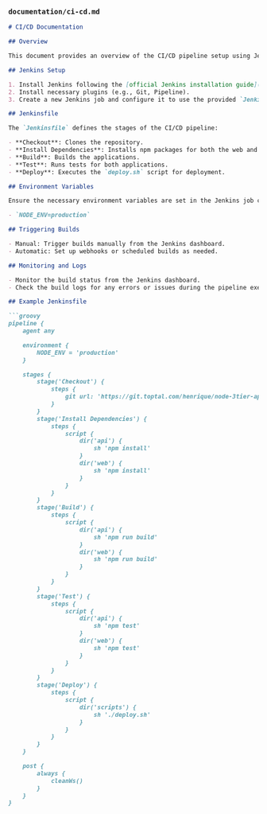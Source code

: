 
### `documentation/ci-cd.md`

```markdown
# CI/CD Documentation

## Overview

This document provides an overview of the CI/CD pipeline setup using Jenkins.

## Jenkins Setup

1. Install Jenkins following the [official Jenkins installation guide](https://www.jenkins.io/doc/book/installing/).
2. Install necessary plugins (e.g., Git, Pipeline).
3. Create a new Jenkins job and configure it to use the provided `Jenkinsfile` from the `ci-cd` directory.

## Jenkinsfile

The `Jenkinsfile` defines the stages of the CI/CD pipeline:

- **Checkout**: Clones the repository.
- **Install Dependencies**: Installs npm packages for both the web and API applications.
- **Build**: Builds the applications.
- **Test**: Runs tests for both applications.
- **Deploy**: Executes the `deploy.sh` script for deployment.

## Environment Variables

Ensure the necessary environment variables are set in the Jenkins job configuration:

- `NODE_ENV=production`

## Triggering Builds

- Manual: Trigger builds manually from the Jenkins dashboard.
- Automatic: Set up webhooks or scheduled builds as needed.

## Monitoring and Logs

- Monitor the build status from the Jenkins dashboard.
- Check the build logs for any errors or issues during the pipeline execution.

## Example Jenkinsfile

```groovy
pipeline {
    agent any

    environment {
        NODE_ENV = 'production'
    }

    stages {
        stage('Checkout') {
            steps {
                git url: 'https://git.toptal.com/henrique/node-3tier-app2.git', branch: 'master'
            }
        }
        stage('Install Dependencies') {
            steps {
                script {
                    dir('api') {
                        sh 'npm install'
                    }
                    dir('web') {
                        sh 'npm install'
                    }
                }
            }
        }
        stage('Build') {
            steps {
                script {
                    dir('api') {
                        sh 'npm run build'
                    }
                    dir('web') {
                        sh 'npm run build'
                    }
                }
            }
        }
        stage('Test') {
            steps {
                script {
                    dir('api') {
                        sh 'npm test'
                    }
                    dir('web') {
                        sh 'npm test'
                    }
                }
            }
        }
        stage('Deploy') {
            steps {
                script {
                    dir('scripts') {
                        sh './deploy.sh'
                    }
                }
            }
        }
    }

    post {
        always {
            cleanWs()
        }
    }
}
